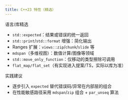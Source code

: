 ```yaml
---
title: C++23 特性（精选）
---
```


语言/库精选
- `std::expected`：结果或错误的统一返回
- `std::print`/`std::format` 增强：简化输出
- Ranges 扩展：`views::zip`/`chunk`/`slide` 等
- `mdspan`（多维视图）：数值计算/图像等领域
- `std::move_only_function`：仅移动的类型擦除可调用
- `flat_map/flat_set`（有实现进入提案/TS，实际以库为准）

实践建议
- 逐步引入 `expected` 替代错误码/异常在内部层的组合
- 在性能敏感路径采用 `mdspan`/`zip` 组合 + `par_unseq` 算法
